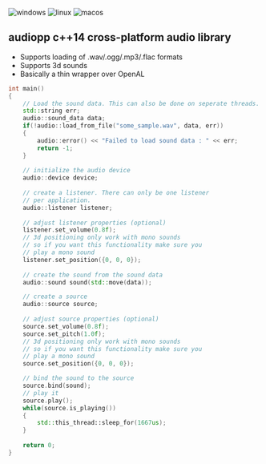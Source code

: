 ![windows](https://github.com/unravel-dev/audiopp/actions/workflows/windows.yml/badge.svg)
![linux](https://github.com/unravel-dev/audiopp/actions/workflows/linux.yml/badge.svg)
![macos](https://github.com/unravel-dev/audiopp/actions/workflows/macos.yml/badge.svg)

## audiopp c++14 cross-platform audio library
- Supports loading of .wav/.ogg/.mp3/.flac formats
- Supports 3d sounds
- Basically a thin wrapper over OpenAL


```c++
int main()
{
    // Load the sound data. This can also be done on seperate threads.
    std::string err;
    audio::sound_data data;
    if(!audio::load_from_file("some_sample.wav", data, err))
    {
        audio::error() << "Failed to load sound data : " << err;
        return -1;
    }
    
    // initialize the audio device
    audio::device device;
    
    // create a listener. There can only be one listener
    // per application. 
    audio::listener listener;
    
    // adjust listener properties (optional)
    listener.set_volume(0.8f);
    // 3d positioning only work with mono sounds
    // so if you want this functionality make sure you
    // play a mono sound
    listener.set_position({0, 0, 0});
    
    // create the sound from the sound data
    audio::sound sound(std::move(data));

    // create a source
    audio::source source;
    
    // adjust source properties (optional)
    source.set_volume(0.8f);
    source.set_pitch(1.0f);
    // 3d positioning only work with mono sounds
    // so if you want this functionality make sure you
    // play a mono sound
    source.set_position({0, 0, 0});

    // bind the sound to the source
    source.bind(sound);
    // play it
    source.play();
    while(source.is_playing())
    {
        std::this_thread::sleep_for(1667us);
    }
    
    return 0;
}
```
